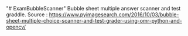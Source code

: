 "# ExamBubbleScanner" 
Bubble sheet multiple answer scanner and test graddle.
Source : https://www.pyimagesearch.com/2016/10/03/bubble-sheet-multiple-choice-scanner-and-test-grader-using-omr-python-and-opencv/

